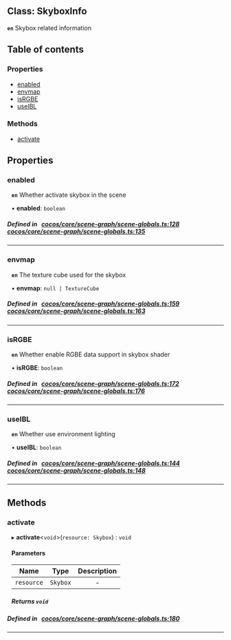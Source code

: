 
## Class: SkyboxInfo






**`en`** Skybox related information


<div class="table-of-content">
<h2>Table of contents</h2>


### Properties

- [ enabled](#enabled)
- [ envmap](#envmap)
- [ isRGBE](#isRGBE)
- [ useIBL](#useIBL)

### Methods

- [ activate](#activate)
</div>

## Properties


### enabled
<div style="margin-left: 10px;">



**`en`** Whether activate skybox in the scene




•  **enabled**:
 ``boolean`` 
</div>

##### Defined in &nbsp;   [cocos/core/scene-graph/scene-globals.ts:128](https://github.com/cocos-creator/engine/blob/c7bf6b8a9/cocos/core/scene-graph/scene-globals.ts#L128)&nbsp;   [cocos/core/scene-graph/scene-globals.ts:135](https://github.com/cocos-creator/engine/blob/c7bf6b8a9/cocos/core/scene-graph/scene-globals.ts#L135)&nbsp;


___


### envmap
<div style="margin-left: 10px;">



**`en`** The texture cube used for the skybox




•  **envmap**:
 ``null | TextureCube`` 
</div>

##### Defined in &nbsp;   [cocos/core/scene-graph/scene-globals.ts:159](https://github.com/cocos-creator/engine/blob/c7bf6b8a9/cocos/core/scene-graph/scene-globals.ts#L159)&nbsp;   [cocos/core/scene-graph/scene-globals.ts:163](https://github.com/cocos-creator/engine/blob/c7bf6b8a9/cocos/core/scene-graph/scene-globals.ts#L163)&nbsp;


___


### isRGBE
<div style="margin-left: 10px;">



**`en`** Whether enable RGBE data support in skybox shader




•  **isRGBE**:
 ``boolean`` 
</div>

##### Defined in &nbsp;   [cocos/core/scene-graph/scene-globals.ts:172](https://github.com/cocos-creator/engine/blob/c7bf6b8a9/cocos/core/scene-graph/scene-globals.ts#L172)&nbsp;   [cocos/core/scene-graph/scene-globals.ts:176](https://github.com/cocos-creator/engine/blob/c7bf6b8a9/cocos/core/scene-graph/scene-globals.ts#L176)&nbsp;


___


### useIBL
<div style="margin-left: 10px;">



**`en`** Whether use environment lighting




•  **useIBL**:
 ``boolean`` 
</div>

##### Defined in &nbsp;   [cocos/core/scene-graph/scene-globals.ts:144](https://github.com/cocos-creator/engine/blob/c7bf6b8a9/cocos/core/scene-graph/scene-globals.ts#L144)&nbsp;   [cocos/core/scene-graph/scene-globals.ts:148](https://github.com/cocos-creator/engine/blob/c7bf6b8a9/cocos/core/scene-graph/scene-globals.ts#L148)&nbsp;


___

<!---->
## Methods

### activate

<div style="margin-left: 10px;">

▸   **activate**<`void`\>(`resource: Skybox`) : `void`



#### Parameters

| Name | Type | Description |
| :------: | :------: | :------: |
| `resource` | `Skybox` | - |


##### Returns `void`
</div>

##### Defined in &nbsp;   [cocos/core/scene-graph/scene-globals.ts:180](https://github.com/cocos-creator/engine/blob/c7bf6b8a9/cocos/core/scene-graph/scene-globals.ts#L180)&nbsp;
___
<!---->



